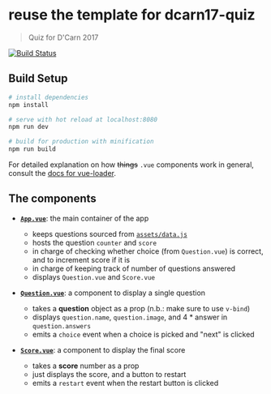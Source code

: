 # reuse the template for dcarn17-quiz

> Quiz for D'Carn 2017

[![Build Status](https://travis-ci.org/kaine119/dcarn17-quiz.svg?branch=master)](https://travis-ci.org/kaine119/dcarn17-quiz)

## Build Setup

``` bash
# install dependencies
npm install

# serve with hot reload at localhost:8080
npm run dev

# build for production with minification
npm run build
```

For detailed explanation on how ~~things~~ `.vue` components work in general, consult the [docs for vue-loader](http://vuejs.github.io/vue-loader).

## The components
* [**`App.vue`**](./src/App.vue): the main container of the app
	- keeps questions sourced from [`assets/data.js`](./src/assets/data.js)
	- hosts the question `counter` and `score`
	- in charge of checking whether choice (from `Question.vue`) is correct, and to increment score if it is
	- in charge of keeping track of number of questions answered
	- displays `Question.vue` and `Score.vue`

* [**`Question.vue`**](./src/components/Question.vue): a component to display a single question
	- takes a **question** object as a prop (n.b.: make sure to use `v-bind`)
	- displays `question.name`, `question.image`, and 4 * answer in `question.answers`
	- emits a `choice` event when a choice is picked and "next" is clicked

* [**`Score.vue`**](./src/components/Score.vue): a component to display the final score
	- takes a **score** number as a prop
	- just displays the score, and a button to restart
	- emits a `restart` event when the restart button is clicked
